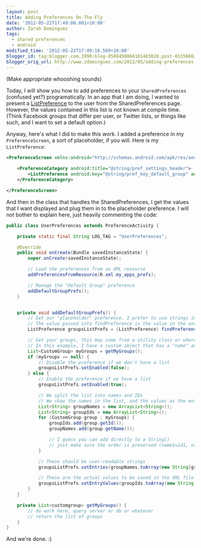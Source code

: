 ```yaml
---
layout: post
title: Adding Preferences On-The-Fly
date: '2012-05-22T17:49:00.001+10:00'
author: Zarah Dominguez
tags:
  - shared preferences
  - android
modified_time: '2012-05-22T17:49:16.569+10:00'
blogger_id: tag:blogger.com,1999:blog-8588450866181483028.post-6535886254769330142
blogger_orig_url: http://www.zdominguez.com/2012/05/adding-preferences-on-fly.html
---
```


(Make appropriate whooshing sounds)

Today, I will show you how to add preferences to your `SharedPreferences` (confused yet?) programatically. In an app that I am doing, I wanted to present a [ListPreference](http://developer.android.com/reference/android/preference/ListPreference.html) to the user from the SharedPreferences page. However, the values contained in this list is not known at compile time. (Think Facebook groups that differ per user, or Twitter lists, or things like such, and I want to set a default option.)

Anyway, here's what I did to make this work. I added a preference in my `PreferenceScreen`, a sort of placeholder, if you will. Here is my `ListPreference`:
```xml
<PreferenceScreen xmlns:android="http://schemas.android.com/apk/res/android" >
    
    <PreferenceCategory android:title="@string/pref_settings_header">
        <ListPreference android:key="@string/pref_key_default_group" android:title="@string/pref_default_group"/>
    </PreferenceCategory>

</PreferenceScreen>
```

And then in the class that handles the SharedPreferences, I get the values that I want displayed and plug them in to the placeholder preference. I will not bother to explain here, just heavily commenting the code:
```java
public class UserPreferences extends PreferenceActivity {

    private static final String LOG_TAG = "UserPreferences";

    @Override
    public void onCreate(Bundle savedInstanceState) {
        super.onCreate(savedInstanceState);

        // Load the preferences from an XML resource
        addPreferencesFromResource(R.xml.my_apps_prefs);

        // Manage the "Default Group" preference
        addDefaultGroupPrefs();
    }


    private void addDefaultGroupPrefs() {
        // Get our "placeholder" preference. I prefer to use strings instead of hard-coding the preference key.
        // The value passed into findPreference is the value in the android:key parameter in the preference XML file.
        ListPreference groupsListPrefs = (ListPreference) findPreference(getString(R.string.pref_key_default_group));

        // Get your groups, this may come from a utility class or wherever
        // In this example, I have a custom object that has a "name" and an "id"
        List<CustomGroup> myGroups = getMyGroups();
        if (myGroups == null) {
            // Disable the preference if we don't have a list
            groupsListPrefs.setEnabled(false);
        } else {
            // Enable the preference if we have a list
            groupsListPrefs.setEnabled(true);

            // We split the list into names and IDs
            // We show the names in the list, and the values as the entries
            List<String> groupNames = new ArrayList<String>();
            List<String> groupIds = new ArrayList<String>();
            for (CustomGroup group : myGroups) {
                groupIds.add(group.getId());
                groupNames.add(group.getName());

                // I guess you can add directly to a String[]
                // just make sure the order is preserved (name1=id1, name2=id2, etc)
            }

            // These should be user-readable strings
            groupsListPrefs.setEntries(groupNames.toArray(new String[groupNames.size()]));

            // These are the actual values to be saved in the XML file
            groupsListPrefs.setEntryValues(groupIds.toArray(new String[groupIds.size()]));
        }
    }

    private List<customgroup> getMyGroups() {
        // do work here, query server or db or whatever
        // return the list of groups
    }
}
```

And we're done. :)

